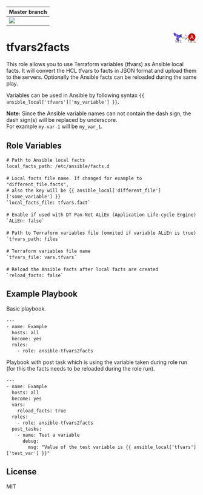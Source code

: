 | Master branch |
|:--------------|
|[![](https://github.com/MonolithProjects/ansible-tfvars2facts/workflows/molecule%20test/badge.svg?branch=master)](https://github.com/MonolithProjects/ansible-tfvars2facts/actions)|

<img src="https://github.com/MonolithProjects/ansible-tfvars2facts/blob/media/logo_rectangle.png" width="13%" height="13%" alt="Logo" align="right"/>

tfvars2facts
=========

This role allows you to use Terraform variables (tfvars) as Ansible local facts.
It will convert the HCL tfvars to facts in JSON format and upload them to the servers.
Optionally the Ansible facts can be reloaded during the same play.  

Variables can be used in Ansible by following syntax `{{ ansible_local['tfvars']['my_variable'] }}`.  

**Note:**
Since the Ansible variable names can not contain the dash sign, the dash sign(s) will be replaced by underscore.  
For example `my-var-1` will be `my_var_1`.  

Role Variables
--------------
```
# Path to Ansible local facts  
local_facts_path: /etc/ansible/facts.d

# Local facts file name. If changed for example to "different_file.facts",
# also the key will be {{ ansible_local['different_file']['some_variable'] }}  
`local_facts_file: tfvars.fact`

# Enable if used with DT Pan-Net ALiEn (Application Life-cycle Engine)  
`ALiEn: false`

# Path to Terraform variables file (ommited if variable ALiEn is true)  
`tfvars_path: files`

# Terraform variables file name  
`tfvars_file: vars.tfvars`

# Reload the Ansible facts after local facts are created  
`reload_facts: false`
```

Example Playbook
----------------

Basic playbook.
```
---
- name: Example
  hosts: all
  become: yes
  roles:
    - role: ansible-tfvars2facts
```

Playbook with post task which is using the variable taken during role run
(for this the facts needs to be reloaded during the role run).
```
---
- name: Example
  hosts: all
  become: yes
  vars:
    reload_facts: true
  roles:
    - role: ansible-tfvars2facts
  post_tasks:
    - name: Test a variable
      debug:
        msg: "Value of the test variable is {{ ansible_local['tfvars']['test_var'] }}"
```

License
-------

MIT
